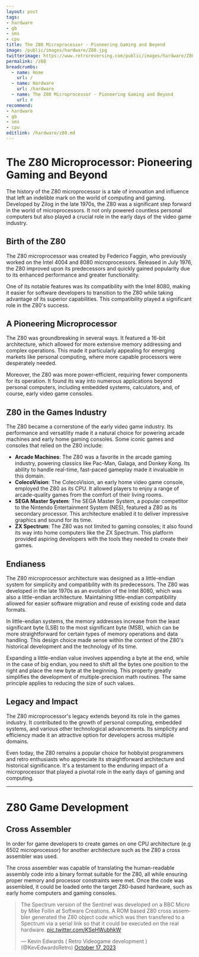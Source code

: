 ```yaml
---
layout: post
tags: 
- hardware
- gb
- sms
- cpu
title: The Z80 Microprocessor - Pioneering Gaming and Beyond
image: /public/images/hardware/Z80.jpg
twitterimage: https://www.retroreversing.com/public/images/hardware/Z80.jpg
permalink: /z80
breadcrumbs:
  - name: Home
    url: /
  - name: Hardware
    url: /hardware
  - name: The Z80 Microprocessor - Pioneering Gaming and Beyond
    url: #
recommend: 
- hardware
- gb
- sms
- cpu
editlink: /hardware/z80.md
---
```

# The Z80 Microprocessor: Pioneering Gaming and Beyond

The history of the Z80 microprocessor is a tale of innovation and influence that left an indelible mark on the world of computing and gaming. Developed by Zilog in the late 1970s, the Z80 was a significant step forward in the world of microprocessors. It not only powered countless personal computers but also played a crucial role in the early days of the video game industry.

## Birth of the Z80

The Z80 microprocessor was created by Federico Faggin, who previously worked on the Intel 4004 and 8080 microprocessors. Released in July 1976, the Z80 improved upon its predecessors and quickly gained popularity due to its enhanced performance and greater functionality.

One of its notable features was its compatibility with the Intel 8080, making it easier for software developers to transition to the Z80 while taking advantage of its superior capabilities. This compatibility played a significant role in the Z80's success.

## A Pioneering Microprocessor

The Z80 was groundbreaking in several ways. It featured a 16-bit architecture, which allowed for more extensive memory addressing and complex operations. This made it particularly appealing for emerging markets like personal computing, where more capable processors were desperately needed.

Moreover, the Z80 was more power-efficient, requiring fewer components for its operation. It found its way into numerous applications beyond personal computers, including embedded systems, calculators, and, of course, early video game consoles.

## Z80 in the Games Industry

The Z80 became a cornerstone of the early video game industry. Its performance and versatility made it a natural choice for powering arcade machines and early home gaming consoles. Some iconic games and consoles that relied on the Z80 include:

* **Arcade Machines**: The Z80 was a favorite in the arcade gaming industry, powering classics like Pac-Man, Galaga, and Donkey Kong. Its ability to handle real-time, fast-paced gameplay made it invaluable in this domain.
* **ColecoVision**: The ColecoVision, an early home video game console, employed the Z80 as its CPU. It allowed players to enjoy a range of arcade-quality games from the comfort of their living rooms.
* **SEGA Master System**: The SEGA Master System, a popular competitor to the Nintendo Entertainment System (NES), featured a Z80 as its secondary processor. This architecture enabled it to deliver impressive graphics and sound for its time.
* **ZX Spectrum**: The Z80 was not limited to gaming consoles; it also found its way into home computers like the ZX Spectrum. This platform provided aspiring developers with the tools they needed to create their games.

## Endianess
The Z80 microprocessor architecture was designed as a little-endian system for simplicity and compatibility with its predecessors. The Z80 was developed in the late 1970s as an evolution of the Intel 8080, which was also a little-endian architecture. Maintaining little-endian compatibility allowed for easier software migration and reuse of existing code and data formats.

In little-endian systems, the memory addresses increase from the least significant byte (LSB) to the most significant byte (MSB), which can be more straightforward for certain types of memory operations and data handling. This design choice made sense within the context of the Z80's historical development and the technology of its time.

Expanding a little-endian value involves appending a byte at the end, while in the case of big endian, you need to shift all the bytes one position to the right and place the new byte at the beginning. This property greatly simplifies the development of multiple-precision math routines. The same principle applies to reducing the size of such values.

## Legacy and Impact

The Z80 microprocessor's legacy extends beyond its role in the games industry. It contributed to the growth of personal computing, embedded systems, and various other technological advancements. Its simplicity and efficiency made it an attractive option for developers across multiple domains.

Even today, the Z80 remains a popular choice for hobbyist programmers and retro enthusiasts who appreciate its straightforward architecture and historical significance. It's a testament to the enduring impact of a microprocessor that played a pivotal role in the early days of gaming and computing.

---
# Z80 Game Development

## Cross Assembler
In order for game developers to create games on one CPU architecture (e.g 6502 microprocessor) for another architecture such as the Z80 a cross assembler was used.

The cross assembler was capable of translating the human-readable assembly code into a binary format suitable for the Z80, all while ensuring proper memory and processor constraints were met. Once the code was assembled, it could be loaded onto the target Z80-based hardware, such as early home computers and gaming consoles.

<blockquote class="twitter-tweet"><p lang="en" dir="ltr">The Spectrum version of the Sentinel was developed on a BBC Micro by Mike Follin at Software Creations. A ROM based Z80 cross assembler generated the Z80 object code which was then transfered to a Spectrum via a serial link so that it could be executed on the real hardware. <a href="https://t.co/KSeHWubhkW">pic.twitter.com/KSeHWubhkW</a></p>&mdash; Kevin Edwards ( Retro Videogame development ) (@KevEdwardsRetro) <a href="https://twitter.com/KevEdwardsRetro/status/1714246387745919371?ref_src=twsrc%5Etfw">October 17, 2023</a></blockquote> <script async src="https://platform.twitter.com/widgets.js" charset="utf-8"></script>